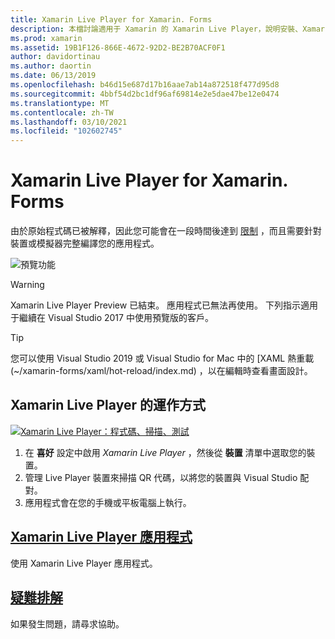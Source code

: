 ```yaml
---
title: Xamarin Live Player for Xamarin. Forms
description: 本檔討論適用于 Xamarin 的 Xamarin Live Player，說明安裝、Xamarin Live Player 應用程式、搭配 Xamarin Live Player 使用的範例、限制和疑難排解。
ms.prod: xamarin
ms.assetid: 19B1F126-866E-4672-92D2-BE2B70ACF0F1
author: davidortinau
ms.author: daortin
ms.date: 06/13/2019
ms.openlocfilehash: b46d15e687d17b16aae7ab14a872518f477d95d8
ms.sourcegitcommit: 4bbf54d2bc1df96af69814e2e5dae47be12e0474
ms.translationtype: MT
ms.contentlocale: zh-TW
ms.lasthandoff: 03/10/2021
ms.locfileid: "102602745"
---
```

# <a name="xamarin-live-player-for-xamarinforms"></a>Xamarin Live Player for Xamarin. Forms

由於原始程式碼已被解釋，因此您可能會在一段時間後達到 [限制](./troubleshooting.md) ，而且需要針對裝置或模擬器完整編譯您的應用程式。

![預覽功能](~/media/shared/preview.png)

> [!WARNING]
> Xamarin Live Player Preview 已結束。 應用程式已無法再使用。 下列指示適用于繼續在 Visual Studio 2017 中使用預覽版的客戶。

> [!TIP]
> 您可以使用 Visual Studio 2019 或 Visual Studio for Mac 中的 [XAML 熱重載 (~/xamarin-forms/xaml/hot-reload/index.md) ，以在編輯時查看畫面設計。

## <a name="how-xamarin-live-player-worked"></a>Xamarin Live Player 的運作方式

[![Xamarin Live Player：程式碼、掃描、測試](images/xamarin-live.png)](images/xamarin-live-sml.png#lightbox)

1. 在 **喜好** 設定中啟用 *Xamarin Live Player* ，然後從 **裝置** 清單中選取您的裝置。
2. 管理 Live Player 裝置來掃描 QR 代碼，以將您的裝置與 Visual Studio 配對。
3. 應用程式會在您的手機或平板電腦上執行。

## <a name="xamarin-live-player-app"></a>[Xamarin Live Player 應用程式](player.md)

使用 Xamarin Live Player 應用程式。

## <a name="troubleshooting"></a>[疑難排解](troubleshooting.md)

如果發生問題，請尋求協助。